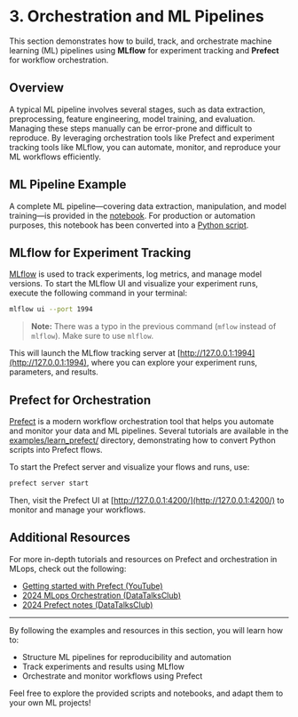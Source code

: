 # 3. Orchestration and ML Pipelines

This section demonstrates how to build, track, and orchestrate machine learning (ML) pipelines using **MLflow** for experiment tracking and **Prefect** for workflow orchestration.

## Overview

A typical ML pipeline involves several stages, such as data extraction, preprocessing, feature engineering, model training, and evaluation. Managing these steps manually can be error-prone and difficult to reproduce. By leveraging orchestration tools like Prefect and experiment tracking tools like MLflow, you can automate, monitor, and reproduce your ML workflows efficiently.

## ML Pipeline Example

A complete ML pipeline—covering data extraction, manipulation, and model training—is provided in the [notebook](./examples/instructor/duration_prediction.ipynb). For production or automation purposes, this notebook has been converted into a [Python script](./examples/instructor/duration_prediction.py).

## MLflow for Experiment Tracking

[MLflow](https://mlflow.org/) is used to track experiments, log metrics, and manage model versions. To start the MLflow UI and visualize your experiment runs, execute the following command in your terminal:

```bash
mlflow ui --port 1994
```

> **Note:** There was a typo in the previous command (`mflow` instead of `mlflow`). Make sure to use `mlflow`.

This will launch the MLflow tracking server at [http://127.0.0.1:1994](http://127.0.0.1:1994), where you can explore your experiment runs, parameters, and results.

## Prefect for Orchestration

[Prefect](https://www.prefect.io/) is a modern workflow orchestration tool that helps you automate and monitor your data and ML pipelines. Several tutorials are available in the [examples/learn_prefect/](./examples/learn_prefect/) directory, demonstrating how to convert Python scripts into Prefect flows.

To start the Prefect server and visualize your flows and runs, use:

```bash
prefect server start
```

Then, visit the Prefect UI at [http://127.0.0.1:4200/](http://127.0.0.1:4200/) to monitor and manage your workflows.

## Additional Resources

For more in-depth tutorials and resources on Prefect and orchestration in MLops, check out the following:

- [Getting started with Prefect (YouTube)](https://www.youtube.com/watch?v=D5DhwVNHWeU)
- [2024 MLops Orchestration (DataTalksClub)](https://github.com/DataTalksClub/mlops-zoomcamp/tree/main/03-orchestration)
- [2024 Prefect notes (DataTalksClub)](https://github.com/DataTalksClub/mlops-zoomcamp/blob/main/cohorts/2023/03-orchestration/prefect/README.md)

---

By following the examples and resources in this section, you will learn how to:

- Structure ML pipelines for reproducibility and automation
- Track experiments and results using MLflow
- Orchestrate and monitor workflows using Prefect

Feel free to explore the provided scripts and notebooks, and adapt them to your own ML projects!